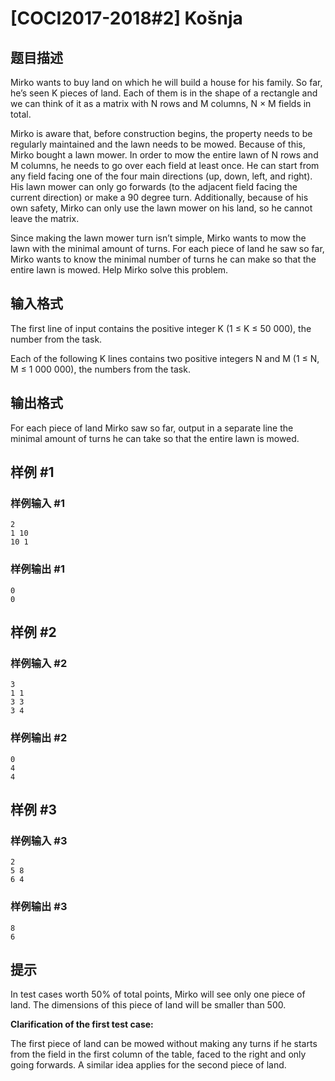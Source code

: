 # [COCI2017-2018#2] ​Košnja

## 题目描述

Mirko wants to buy land on which he will build a house for his family. So far, he’s seen K pieces of land. Each of them is in the shape of a rectangle and we can think of it as a matrix with N rows and M columns, N × M fields in total.

Mirko is aware that, before construction begins, the property needs to be regularly maintained and the lawn needs to be mowed. Because of this, Mirko bought a lawn mower. In order to mow the entire lawn of N rows and M columns, he needs to go over each field at least once. He can start from any field facing one of the four main directions (up, down, left, and right). His lawn mower can only go forwards (to the adjacent field facing the current direction) or make a 90 degree turn. Additionally, because of his own safety, Mirko can only use the lawn mower on his land, so he cannot leave the matrix.

Since making the lawn mower turn isn’t simple, Mirko wants to mow the lawn with the minimal amount of turns. For each piece of land he saw so far, Mirko wants to know the minimal number of turns he can make so that the entire lawn is mowed. Help Mirko solve this problem.

## 输入格式

The first line of input contains the positive integer K (1 ≤ K ≤ 50 000), the number from the task.

Each of the following K lines contains two positive integers N and M (1 ≤ N, M ≤ 1 000 000), the numbers from the task.


## 输出格式

For each piece of land Mirko saw so far, output in a separate line the minimal amount of turns he can take so that the entire lawn is mowed.


## 样例 #1

### 样例输入 #1
```
2
1 10
10 1
```

### 样例输出 #1

```
0
0
```

## 样例 #2

### 样例输入 #2
```
3
1 1
3 3
3 4
```

### 样例输出 #2

```
0
4
4
```

## 样例 #3

### 样例输入 #3
```
2
5 8
6 4
```

### 样例输出 #3

```
8
6
```

## 提示

In test cases worth 50% of total points, Mirko will see only one piece of land. The dimensions of this piece of land will be smaller than 500.

**Clarification​ ​of​ ​the​ ​first​ ​test​ ​case:**

The first piece of land can be mowed without making any turns if he starts from the field in the first column of the table, faced to the right and only going forwards. A similar idea applies for the second piece of land.
